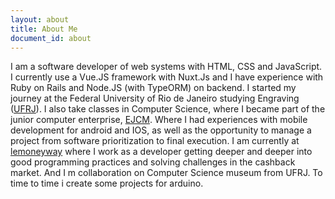 ```yaml
---
layout: about
title: About Me
document_id: about
---
```



 I am a software developer of web systems with HTML, CSS and JavaScript. I currently use a Vue.JS framework with Nuxt.Js and I have experience with Ruby on Rails and Node.JS (with TypeORM) on backend. I started my journey at the Federal University of Rio de Janeiro studying Engraving ([UFRJ](https://eba.ufrj.br)). I also take classes in Computer Science, where I became part of the junior computer enterprise, [EJCM](https://ejcm.com.br). Where I had experiences with mobile development for android and IOS, as well as the opportunity to manage a project from software prioritization to final execution. I am currently at [lemoneyway](https://lemoneyway.com/en/) where I work as a developer getting deeper and deeper into good programming practices and solving challenges in the cashback market. And I m collaboration on Computer Science museum from UFRJ. To time to time i create some projects for arduino.